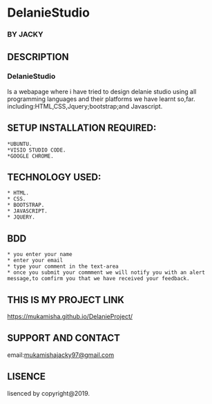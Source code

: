 # DelanieStudio
### BY **JACKY**
## DESCRIPTION
### DelanieStudio
Is a webapage where i have tried to design delanie studio using all programming languages and their platforms we have learnt so,far.
including:HTML,CSS,Jquery;bootstrap;and Javascript.
## SETUP INSTALLATION REQUIRED:
    *UBUNTU.
    *VISIO STUDIO CODE.	
    *GOOGLE CHROME.
## TECHNOLOGY USED:
    * HTML.
    * CSS.
    * BOOTSTRAP.
    * JAVASCRIPT.
    * JQUERY.
## BDD
    * you enter your name
    * enter your email
    * type your comment in the text-area
    * once you submit your commment we will notify you with an alert message,to comfirm you that we have received your feedback.
## THIS IS MY PROJECT LINK
https://mukamisha.github.io/DelanieProject/

## SUPPORT AND CONTACT
email:mukamishajacky97@gmail.com
## LISENCE
lisenced by copyright@2019.


